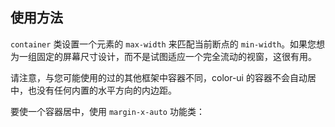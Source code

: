 <!--
 * @Author: cest
 * @Date: 2022-08-21 02:05:00
 * @LastEditTime: 2022-08-21 02:09:20
 * @LastEditors: cest
 * @FilePath: /color-ui-next/src/pages/color-ui/layout/container/markdown/Usage.md
 * @Description: 编辑描述内容
-->
## 使用方法
`container` 类设置一个元素的 `max-width` 来匹配当前断点的 `min-width`。如果您想为一组固定的屏幕尺寸设计，而不是试图适应一个完全流动的视窗，这很有用。

请注意，与您可能使用的过的其他框架中容器不同，color-ui 的容器不会自动居中，也没有任何内置的水平方向的内边距。

要使一个容器居中，使用 `margin-x-auto` 功能类：
